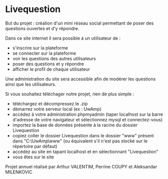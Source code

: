 # Livequestion

But du projet : création d'un mini réseau social permettant de poser des questions ouvertes et d'y répondre.

Dans ce site internet il sera possible à un utilisateur de :

- s'inscrire sur la plateforme
- se connecter sur la plateforme
- voir les questions des autres utilisateurs
- poser des questions et y répondre
- afficher le profil de chaque utilisateur

Une administration du site sera accessible afin de modérer les questions ainsi que les utilisateurs.

Si vous souhaitez téléchager notre projet, rien de plus simple :
- téléchargez et décompressez le .zip
- démarrez votre serveur local (ex : UwAmp)
- accédez à votre administration phpmyadmin (taper localhost sur la barre d'adresse de votre navigateur et sélectionnez mysql et connectez-vous)
- importez la base de données présente à la racine du dossier Livequestion
- copiez coller le dossier Livequestion dans le dossier "www" présent dans "C:\UwAmp\www" (ou équivalent s'il n'est pas stocké sur le répertoire par défaut)
- accédez au site en tapant localhost et en sélectionnant "Livequestion"
- vous êtes sur le site

Projet annuel réalisé par Arthur VALENTIM, Perrine COUPY et Aleksandar MILENKOVIC

